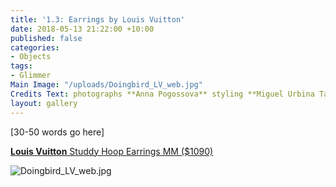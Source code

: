 ```yaml
---
title: '1.3: Earrings by Louis Vuitton'
date: 2018-05-13 21:22:00 +10:00
published: false
categories:
- Objects
tags:
- Glimmer
Main Image: "/uploads/Doingbird_LV_web.jpg"
Credits Text: photographs **Anna Pogossova** styling **Miguel Urbina Tan**
layout: gallery
---
```


\[30-50 words go here\]

**[Louis Vuitton](louisvuitton.com)**[ Studdy Hoop Earrings MM ($1090)](louisvuitton.com)

![Doingbird_LV_web.jpg](/uploads/Doingbird_LV_web.jpg)